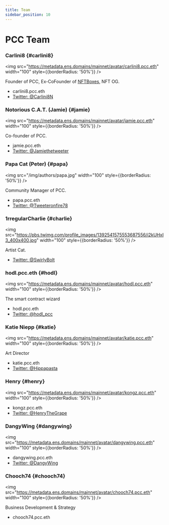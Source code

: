 ```yaml
---
title: Team
sidebar_position: 10
---
```


# PCC Team

### Carlini8 {#carlini8}

<img
src="https://metadata.ens.domains/mainnet/avatar/carlini8.pcc.eth"
width="100"
style={{borderRadius: '50%'}}
/>

Founder of PCC, Ex-CoFounder of [NFTBoxes](https://www.nftboxes.io/), NFT OG.

- carlini8.pcc.eth
- [Twitter: @Carlini8N](https://twitter.com/Carlini8N)

### Notorious C.A.T. (Jamie) {#jamie}

<img
src="https://metadata.ens.domains/mainnet/avatar/jamie.pcc.eth"
width="100"
style={{borderRadius: '50%'}}
/>

Co-founder of PCC.

- jamie.pcc.eth
- [Twitter: @Jamiethetweeter](https://twitter.com/Jamiethetweeter)

### Papa Cat (Peter) {#papa}

<img
src="/img/authors/papa.jpg"
width="100"
style={{borderRadius: '50%'}}
/>

Community Manager of PCC.

- papa.pcc.eth
- [Twitter: @Tweeteronfire78](https://twitter.com/Tweeteronfire78)

### 1rregularCharlie {#charlie}

<img
src="https://pbs.twimg.com/profile_images/1392541575553687556/i2kUHxI3_400x400.jpg"
width="100"
style={{borderRadius: '50%'}}
/>

Artist Cat.

- [Twitter: @SwirlyBolt](https://twitter.com/swirlybolt)

### hodl.pcc.eth {#hodl}

<img
src="https://metadata.ens.domains/mainnet/avatar/hodl.pcc.eth"
width="100"
style={{borderRadius: '50%'}}
/>

The smart contract wizard

- hodl.pcc.eth
- [Twitter: @hodl_pcc](https://twitter.com/hodl_pcc)

### Katie Niepp {#katie}

<img
src="https://metadata.ens.domains/mainnet/avatar/katie.pcc.eth"
width="100"
style={{borderRadius: '50%'}}
/>

Art Director

- katie.pcc.eth
- [Twitter: @Hippapasta](https://twitter.com/Hippapasta)

### Henry {#henry}

<img
src="https://metadata.ens.domains/mainnet/avatar/kongz.pcc.eth"
width="100"
style={{borderRadius: '50%'}}
/>

- kongz.pcc.eth
- [Twitter: @HenryTheGrape](https://twitter.com/HenryTheGrape)

### DangyWing {#dangywing}

<img
src="https://metadata.ens.domains/mainnet/avatar/dangywing.pcc.eth"
width="100"
style={{borderRadius: '50%'}}
/>

- dangywing.pcc.eth
- [Twitter: @DangyWing](https://twitter.com/dangywing)

### Chooch74 {#chooch74}

<img
src="https://metadata.ens.domains/mainnet/avatar/chooch74.pcc.eth"
width="100"
style={{borderRadius: '50%'}}
/>

Business Development & Strategy

- chooch74.pcc.eth